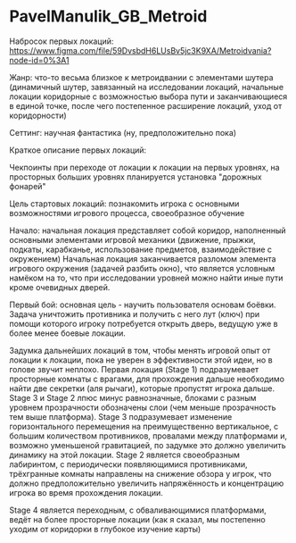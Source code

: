 # PavelManulik_GB_Metroid
Набросок первых локаций: https://www.figma.com/file/59DvsbdH6LUsBv5jc3K9XA/Metroidvania?node-id=0%3A1

Жанр: что-то весьма близкое к метроидвании с элементами шутера (динамичный шутер, завязанный на исследовании локаций, начальные локации коридорные с возможностью выбора пути и заканчивающиеся в единой точке, после чего постепенное расширение локаций, уход от коридорности)

Сеттинг: научная фантастика (ну, предположительно пока)

Краткое описание первых локаций:

Чекпоинты при переходе от локации к локации на первых уровнях, на просторных больших уровнях планируется установка "дорожных фонарей"

Цель стартовых локаций: познакомить игрока с основными возможностями игрового процесса, своеобразное обучение

Начало: начальная локация представляет собой коридор, наполненный основными элементами игровой механики (движение, прыжки, подкаты, карабканье, использование предметов, взаимодействие с окружением)
Начальная локация заканчивается разломом элемента игрового окружения (задачей разбить окно), что является условным намёком на то, что при исследовании уровней можно найти иные пути кроме очевидных дверей.

Первый бой: основная цель - научить пользователя основам боёвки. Задача уничтожить противника и получить с него лут (ключ) при помощи которого игроку потребуется открыть дверь, ведущую уже в более менее боевые локации.

Задумка дальнейших локаций в том, чтобы менять игровой опыт от локации к локации, пока не уверен в эффективности этой идеи, но в голове звучит неплохо. Первая локация (Stage 1) подразумевает просторные комнаты с врагами, для прохождения дальше необходимо найти две секретки (аля рычаги), которые пропустят игрока дальше. Stage 3 и Stage 2 лпюс минус равнозначные, блоками с разным уровнем прозрачности обозначены слои (чем меньше прозрачность тем выше платформа). Stage 3 подразумевает изменение горизонтального перемещения на преимущественно вертикальное, с большим количеством противников, провалами между платформами и, возможно уменьшеной гравитацией, по задумке это должно увеличить динамику на этой локации. Stage 2 является своеобразным лабиринтом, с периодически появляющимися противниками, трёхгранные комнаты направлены на снижение обзора у игрок, что должно предположительно увеличить напряжённость и концентрацию игрока во время прохождения локации. 

Stage 4 является переходным, с обваливающимися платформами, ведёт на более просторные локации (как я сказал, мы постепенно уходим от коридорки в глубокое изучение карты)
